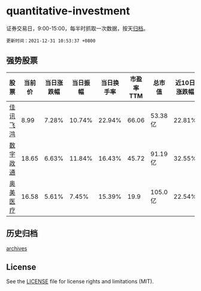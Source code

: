 # quantitative-investment

证券交易日，9:00-15:00，每半时抓取一次数据，按天[归档](archives)。

`更新时间：2021-12-31 10:53:37 +0800`

## 强势股票

|股票|当前价|当日涨跌幅|当日振幅|当日换手率|市盈率TTM|总市值|近10日涨跌幅|
|----|----|----|----|----|----|----|----|
|[佳讯飞鸿](https://xueqiu.com/S/SZ300213)|8.99|7.28%|10.74%|22.94%|66.06|53.38亿|22.81%|
|[数字政通](https://xueqiu.com/S/SZ300075)|18.65|6.63%|11.84%|16.43%|45.72|91.19亿|32.55%|
|[奥美医疗](https://xueqiu.com/S/SZ002950)|16.58|5.61%|7.45%|15.39%|19.9|105.0亿|22.54%|

## 历史归档

[archives](archives)

## License

See the [LICENSE](LICENSE) file for license rights and limitations (MIT).
